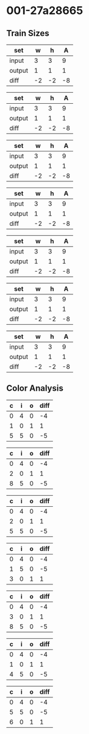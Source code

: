 # 001-27a28665
## Train Sizes

|set|w|h|A|
|---|---|---|---|
|input|3|3|9|
|output|1|1|1|
|diff|-2|-2|-8|


|set|w|h|A|
|---|---|---|---|
|input|3|3|9|
|output|1|1|1|
|diff|-2|-2|-8|


|set|w|h|A|
|---|---|---|---|
|input|3|3|9|
|output|1|1|1|
|diff|-2|-2|-8|


|set|w|h|A|
|---|---|---|---|
|input|3|3|9|
|output|1|1|1|
|diff|-2|-2|-8|


|set|w|h|A|
|---|---|---|---|
|input|3|3|9|
|output|1|1|1|
|diff|-2|-2|-8|


|set|w|h|A|
|---|---|---|---|
|input|3|3|9|
|output|1|1|1|
|diff|-2|-2|-8|


|set|w|h|A|
|---|---|---|---|
|input|3|3|9|
|output|1|1|1|
|diff|-2|-2|-8|


## Color Analysis

|c|i|o|diff|
|---|---|---|---|
|0|4|0|-4|
|1|0|1|1|
|5|5|0|-5|


|c|i|o|diff|
|---|---|---|---|
|0|4|0|-4|
|2|0|1|1|
|8|5|0|-5|


|c|i|o|diff|
|---|---|---|---|
|0|4|0|-4|
|2|0|1|1|
|5|5|0|-5|


|c|i|o|diff|
|---|---|---|---|
|0|4|0|-4|
|1|5|0|-5|
|3|0|1|1|


|c|i|o|diff|
|---|---|---|---|
|0|4|0|-4|
|3|0|1|1|
|8|5|0|-5|


|c|i|o|diff|
|---|---|---|---|
|0|4|0|-4|
|1|0|1|1|
|4|5|0|-5|


|c|i|o|diff|
|---|---|---|---|
|0|4|0|-4|
|5|5|0|-5|
|6|0|1|1|

